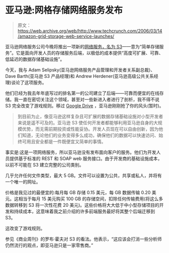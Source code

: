# 亚马逊:网格存储网络服务发布

> 原文：<https://web.archive.org/web/http://www.techcrunch.com/2006/03/14/amazon-grid-storage-web-service-launches/>

亚马逊网络服务公司今晚将推出一项新的[网络服务，名为 S3](https://web.archive.org/web/20230305192523/http://aws.amazon.com/s3)——意为“简单存储服务”。它是面向开发人员的存储服务后端，以极低的成本提供“高度可扩展、可靠、低延迟的数据存储基础设施”。

今天，我与 Adam Selipsky(亚马逊网络服务产品管理和开发者关系副总裁)、Dave Barth(亚马逊 S3 产品经理)和 Andrew Herdener(亚马逊高级公共关系经理)谈论了这项服务。

他们已经为我去年年底写过的排名第一的公司建立了后端——可靠而便宜的在线存储。我一直在密切关注这个领域，甚至对一些新进入者进行了剖析，我不得不说 S3 完全改变了游戏规则。移过 [Google Drive](https://web.archive.org/web/20230305192523/https://techcrunch.com/2006/03/06/google-drive-what-we-know-so-far/) ，亚马逊刚刚抢了你的风头(暂时)。

> 到目前为止，像亚马逊这样复杂且可扩展的数据存储基础设施对小型开发者来说是遥不可及的。亚马逊 S3 使任何开发者都能够利用亚马逊自身的大规模优势，而无需前期投资或性能妥协。开发人员现在可以自由创新，因为他们知道，无论他们的业务变得多么成功，确保他们的数据可以快速访问、始终可用且安全都是一件既便宜又简单的事情。

事实是:这是一项网络服务，所以亚马逊没有发布面向客户的服务。他们为开发人员提供基于标准的 REST 和 SOAP web 服务接口。由于开发商的基础设施成本，以前不可能在 S3 建立完整的公司类别。

几乎允许任何文件类型，最大 5 GB。文件可以设置为公共，共享或私人，并将有一个唯一的网址。

价格是我见过的最便宜的:每月每 GB 存储 0.15 美元，每 GB 数据传输 0.20 美元。这相当于每月 15 美元购买 100 GB 的存储空间，扣除任何传输费用(将这么多数据转移到 S3 将一次性花费 20 美元)。这些价格将大大低于中小型存储项目的开发和持续成本，这意味着我之前介绍的许多前端服务最好将其整个后端迁移到 S3。

这改变了游戏规则。

参见《商业周刊》的罗布·霍夫对 S3 的看法。他表示，“这应该会打消一些分析师仍然流行的观点，即亚马逊只是一家零售商。”